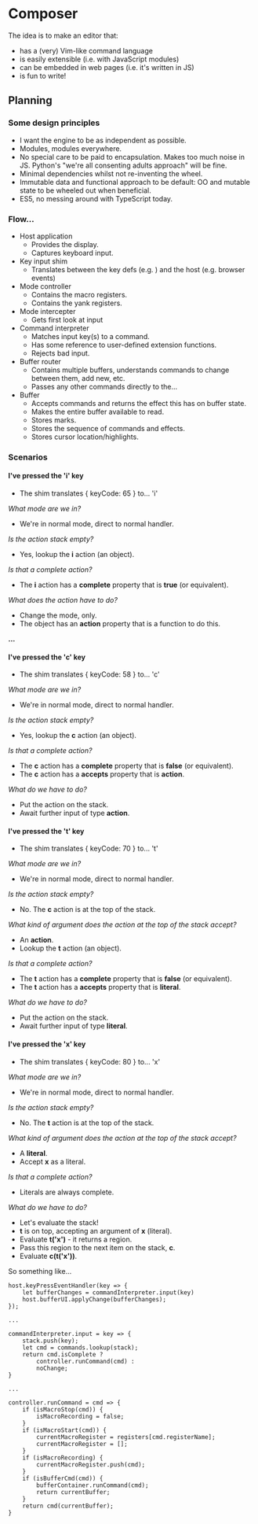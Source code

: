 # Composer

The idea is to make an editor that:

- has a (very) Vim-like command language
- is easily extensible (i.e. with JavaScript modules)
- can be embedded in web pages (i.e. it's written in JS)
- is fun to write!

## Planning

### Some design principles
- I want the engine to be as independent as possible.
- Modules, modules everywhere.
- No special care to be paid to encapsulation. Makes too much noise in JS. Python's "we're all consenting adults approach" will be fine.
- Minimal dependencies whilst not re-inventing the wheel.
- Immutable data and functional approach to be default: OO and mutable state to be wheeled out when beneficial.
- ES5, no messing around with TypeScript today.

### Flow...

* Host application
    - Provides the display.
    - Captures keyboard input.
* Key input shim
    - Translates between the key defs (e.g. <ESC>) and the host (e.g. browser events)
* Mode controller
    - Contains the macro registers.
    - Contains the yank registers.
* Mode intercepter
    - Gets first look at input
* Command interpreter
    - Matches input key(s) to a command.
    - Has some reference to user-defined extension functions.
    - Rejects bad input.
* Buffer router
    - Contains multiple buffers, understands commands to change between them, add new, etc.
    - Passes any other commands directly to the...
* Buffer
    - Accepts commands and returns the effect this has on buffer state.
    - Makes the entire buffer available to read.
    - Stores marks.
    - Stores the sequence of commands and effects.
    - Stores cursor location/highlights.


### Scenarios

#### I've pressed the 'i' key

- The shim translates { keyCode: 65 }  to... 'i'

_What mode are we in?_
- We're in normal mode, direct to normal handler.

_Is the action stack empty?_
- Yes, lookup the **i** action (an object).

_Is that a complete action?_
- The **i** action has a **complete** property that is **true** (or equivalent).

_What does the action have to do?_
- Change the mode, only.
- The object has an **action** property that is a function to do this.

**...**

#### I've pressed the 'c' key

- The shim translates { keyCode: 58 }  to... 'c'

_What mode are we in?_
- We're in normal mode, direct to normal handler.

_Is the action stack empty?_
- Yes, lookup the **c** action (an object).

_Is that a complete action?_
- The **c** action has a **complete** property that is **false** (or equivalent).
- The **c** action has a **accepts** property that is **action**.

_What do we have to do?_
- Put the action on the stack.
- Await further input of type **action**.

#### I've pressed the 't' key

- The shim translates { keyCode: 70 }  to... 't'

_What mode are we in?_
- We're in normal mode, direct to normal handler.

_Is the action stack empty?_
- No. The **c** action is at the top of the stack.

_What kind of argument does the action at the top of the stack accept?_
- An **action**.
- Lookup the **t** action (an object).

_Is that a complete action?_
- The **t** action has a **complete** property that is **false** (or equivalent).
- The **t** action has a **accepts** property that is **literal**.

_What do we have to do?_
- Put the action on the stack.
- Await further input of type **literal**.

#### I've pressed the 'x' key

- The shim translates { keyCode: 80 }  to... 'x'

_What mode are we in?_
- We're in normal mode, direct to normal handler.

_Is the action stack empty?_
- No. The **t** action is at the top of the stack.

_What kind of argument does the action at the top of the stack accept?_
- A **literal**.
- Accept **x** as a literal.

_Is that a complete action?_
- Literals are always complete.

_What do we have to do?_
- Let's evaluate the stack!
- **t** is on top, accepting an argument of **x** (literal).
- Evaluate **t('x')** - it returns a region.
- Pass this region to the next item on the stack, **c**.
- Evaluate **c(t('x'))**.

So something like...

    host.keyPressEventHandler(key => {
        let bufferChanges = commandInterpreter.input(key)
        host.bufferUI.applyChange(bufferChanges);
    });

    ...

    commandInterpreter.input = key => {
        stack.push(key);
        let cmd = commands.lookup(stack);
        return cmd.isComplete ?
            controller.runCommand(cmd) :
            noChange;
    }

    ...

    controller.runCommand = cmd => {
        if (isMacroStop(cmd)) {
            isMacroRecording = false;
        }
        if (isMacroStart(cmd)) {
            currentMacroRegister = registers[cmd.registerName];
            currentMacroRegister = [];
        }
        if (isMacroRecording) {
            currentMacroRegister.push(cmd);
        }
        if (isBufferCmd(cmd)) {
            bufferContainer.runCommand(cmd);
            return currentBuffer;
        }
        return cmd(currentBuffer);
    }
